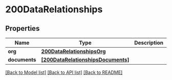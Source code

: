 # 200DataRelationships


## Properties
Name | Type | Description | Notes
------------ | ------------- | ------------- | -------------
**org** | [**200DataRelationshipsOrg**](200DataRelationshipsOrg.md) |  | [optional] 
**documents** | [**[200DataRelationshipsDocuments]**](200DataRelationshipsDocuments.md) |  | [optional] 

[[Back to Model list]](../README.md#documentation-for-models) [[Back to API list]](../README.md#documentation-for-api-endpoints) [[Back to README]](../README.md)


